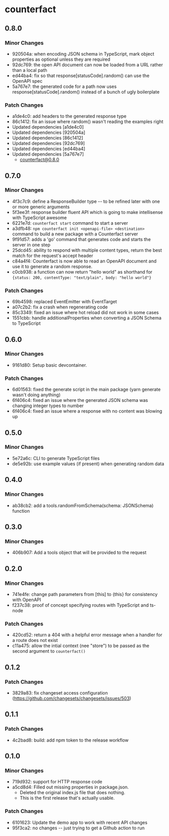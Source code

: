 # counterfact

## 0.8.0

### Minor Changes

- 920504a: when encoding JSON schema in TypeScript, mark object properties as optional unless they are required
- 92dc769: the open API document can now be loaded from a URL rather than a local path
- ed44ba4: fix so that response[statusCode].random() can use the OpenAPI spec
- 5a767e7: the generated code for a path now uses response[statusCode].random() instead of a bunch of ugly boilerplate

### Patch Changes

- a1de4c0: add headers to the generated response type
- 86c1412: fix an issue where random() wasn't reading the examples right
- Updated dependencies [a1de4c0]
- Updated dependencies [920504a]
- Updated dependencies [86c1412]
- Updated dependencies [92dc769]
- Updated dependencies [ed44ba4]
- Updated dependencies [5a767e7]
  - counterfact@0.8.0

## 0.7.0

### Minor Changes

- 4f3c7c9: define a ResponseBuilder type -- to be refined later with one or more generic arguments
- 5f3ee3f: response builder fluent API which is going to make intellisense with TypeScript awesome
- 6221e7d: `counterfact start` command to start a server
- a3dfb48: `npm counterfact init <openapi-file> <destination>` command to build a new package with a Counterfact server
- 9f91d57: adds a 'go' command that generates code and starts the server in one step
- 25dcd45: ability to respond with multiple content types, return the best match for the request's accept header
- c84a4f4: Counterfact is now able to read an OpenAPI document and use it to generate a random response.
- c0cb938: a function can now return "hello world" as shorthand for `{status: 200, contentType: "text/plain", body: "hello world"}`

### Patch Changes

- 69b4598: replaced EventEmitter with EventTarget
- a07c2b2: fix a crash when regenerating code
- 85c3349: fixed an issue where hot reload did not work in some cases
- 1551cbb: handle additionalProperties when converting a JSON Schema to TypeScript

## 0.6.0

### Minor Changes

- 9161d80: Setup basic devcontainer.

### Patch Changes

- 6d01563: fixed the generate script in the main package (yarn generate wasn't doing anything)
- 6f406c4: fixed an issue where the generated JSON schema was changing integer types to number
- 6f406c4: fixed an issue where a response with no content was blowing up

## 0.5.0

### Minor Changes

- 5e72a6c: CLI to generate TypeScript files
- de5e92b: use example values (if present) when generating random data

## 0.4.0

### Minor Changes

- ab38cb2: add a tools.randomFromSchema(schema: JSONSchema) function

## 0.3.0

### Minor Changes

- 406b907: Add a tools object that will be provided to the request

## 0.2.0

### Minor Changes

- 741e4fe: change path parameters from [this] to {this} for consistency with OpenAPI
- f237c38: proof of concept specifying routes with TypeScript and ts-node

### Patch Changes

- 420cd52: return a 404 with a helpful error message when a handler for a route does not exist
- c11a475: allow the intial context (nee "store") to be passed as the second argument to `counterfact()`

## 0.1.2

### Patch Changes

- 3829a83: fix changeset access configuration (https://github.com/changesets/changesets/issues/503)

## 0.1.1

### Patch Changes

- 4c2bad8: build: add npm token to the release workflow

## 0.1.0

### Minor Changes

- 719d932: support for HTTP response code
- a5cd8d4: Filled out missing properties in package.json.
  - Deleted the original index.js file that does nothing.
  - This is the first release that's actually usable.

### Patch Changes

- 6101623: Update the demo app to work with recent API changes
- 95f3ca2: no changes -- just trying to get a Github action to run
